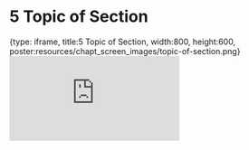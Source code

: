# 5 Topic of Section
 
{type: iframe, title:5 Topic of Section, width:800, height:600, poster:resources/chapt_screen_images/topic-of-section.png}
![](https://abyzovlab.github.io/CNVpytor-course//coursera/topic-of-section.html)
 

 
